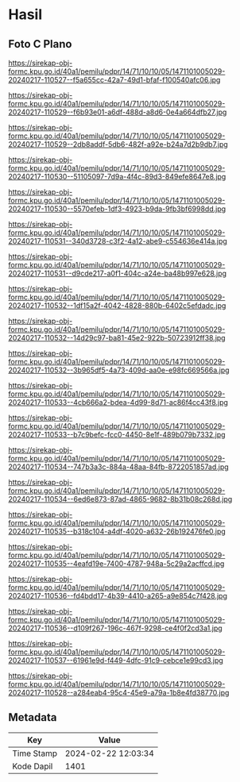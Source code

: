 # Hasil

## Foto C Plano

https://sirekap-obj-formc.kpu.go.id/40a1/pemilu/pdpr/14/71/10/10/05/1471101005029-20240217-110527--f5a655cc-42a7-49d1-bfaf-f100540afc06.jpg

https://sirekap-obj-formc.kpu.go.id/40a1/pemilu/pdpr/14/71/10/10/05/1471101005029-20240217-110529--f6b93e01-a6df-488d-a8d6-0e4a664dfb27.jpg

https://sirekap-obj-formc.kpu.go.id/40a1/pemilu/pdpr/14/71/10/10/05/1471101005029-20240217-110529--2db8addf-5db6-482f-a92e-b24a7d2b9db7.jpg

https://sirekap-obj-formc.kpu.go.id/40a1/pemilu/pdpr/14/71/10/10/05/1471101005029-20240217-110530--51105097-7d9a-4f4c-89d3-849efe8647e8.jpg

https://sirekap-obj-formc.kpu.go.id/40a1/pemilu/pdpr/14/71/10/10/05/1471101005029-20240217-110530--5570efeb-1df3-4923-b9da-9fb3bf6998dd.jpg

https://sirekap-obj-formc.kpu.go.id/40a1/pemilu/pdpr/14/71/10/10/05/1471101005029-20240217-110531--340d3728-c3f2-4a12-abe9-c554636e414a.jpg

https://sirekap-obj-formc.kpu.go.id/40a1/pemilu/pdpr/14/71/10/10/05/1471101005029-20240217-110531--d9cde217-a0f1-404c-a24e-ba48b997e628.jpg

https://sirekap-obj-formc.kpu.go.id/40a1/pemilu/pdpr/14/71/10/10/05/1471101005029-20240217-110532--1df15a2f-4042-4828-880b-6402c5efdadc.jpg

https://sirekap-obj-formc.kpu.go.id/40a1/pemilu/pdpr/14/71/10/10/05/1471101005029-20240217-110532--14d29c97-ba81-45e2-922b-50723912ff38.jpg

https://sirekap-obj-formc.kpu.go.id/40a1/pemilu/pdpr/14/71/10/10/05/1471101005029-20240217-110532--3b965df5-4a73-409d-aa0e-e98fc669566a.jpg

https://sirekap-obj-formc.kpu.go.id/40a1/pemilu/pdpr/14/71/10/10/05/1471101005029-20240217-110533--4cb666a2-bdea-4d99-8d71-ac86f4cc43f8.jpg

https://sirekap-obj-formc.kpu.go.id/40a1/pemilu/pdpr/14/71/10/10/05/1471101005029-20240217-110533--b7c9befc-fcc0-4450-8e1f-489b079b7332.jpg

https://sirekap-obj-formc.kpu.go.id/40a1/pemilu/pdpr/14/71/10/10/05/1471101005029-20240217-110534--747b3a3c-884a-48aa-84fb-8722051857ad.jpg

https://sirekap-obj-formc.kpu.go.id/40a1/pemilu/pdpr/14/71/10/10/05/1471101005029-20240217-110534--6ed6e873-87ad-4865-9682-8b31b08c268d.jpg

https://sirekap-obj-formc.kpu.go.id/40a1/pemilu/pdpr/14/71/10/10/05/1471101005029-20240217-110535--b318c104-a4df-4020-a632-26b192476fe0.jpg

https://sirekap-obj-formc.kpu.go.id/40a1/pemilu/pdpr/14/71/10/10/05/1471101005029-20240217-110535--4eafd19e-7400-4787-948a-5c29a2acffcd.jpg

https://sirekap-obj-formc.kpu.go.id/40a1/pemilu/pdpr/14/71/10/10/05/1471101005029-20240217-110536--fd4bdd17-4b39-4410-a265-a9e854c7f428.jpg

https://sirekap-obj-formc.kpu.go.id/40a1/pemilu/pdpr/14/71/10/10/05/1471101005029-20240217-110536--d109f267-196c-467f-9298-ce4f0f2cd3a1.jpg

https://sirekap-obj-formc.kpu.go.id/40a1/pemilu/pdpr/14/71/10/10/05/1471101005029-20240217-110537--61961e9d-f449-4dfc-91c9-cebce1e99cd3.jpg

https://sirekap-obj-formc.kpu.go.id/40a1/pemilu/pdpr/14/71/10/10/05/1471101005029-20240217-110528--a284eab4-95c4-45e9-a79a-1b8e4fd38770.jpg


## Metadata

| Key        | Value               |
| ---------- | ------------------- |
| Time Stamp | 2024-02-22 12:03:34 |
| Kode Dapil | 1401                |



